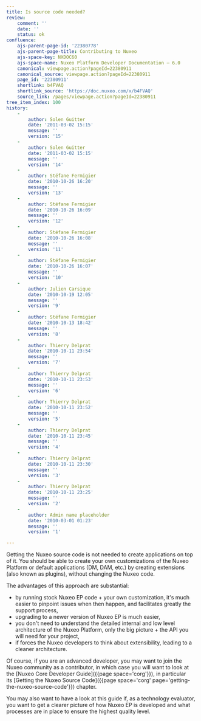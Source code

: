 ```yaml
---
title: Is source code needed?
review:
    comment: ''
    date: ''
    status: ok
confluence:
    ajs-parent-page-id: '22380778'
    ajs-parent-page-title: Contributing to Nuxeo
    ajs-space-key: NXDOC60
    ajs-space-name: Nuxeo Platform Developer Documentation — 6.0
    canonical: viewpage.action?pageId=22380911
    canonical_source: viewpage.action?pageId=22380911
    page_id: '22380911'
    shortlink: b4FVAQ
    shortlink_source: 'https://doc.nuxeo.com/x/b4FVAQ'
    source_link: /pages/viewpage.action?pageId=22380911
tree_item_index: 100
history:
    -
        author: Solen Guitter
        date: '2011-03-02 15:15'
        message: ''
        version: '15'
    -
        author: Solen Guitter
        date: '2011-03-02 15:15'
        message: ''
        version: '14'
    -
        author: Stéfane Fermigier
        date: '2010-10-26 16:20'
        message: ''
        version: '13'
    -
        author: Stéfane Fermigier
        date: '2010-10-26 16:09'
        message: ''
        version: '12'
    -
        author: Stéfane Fermigier
        date: '2010-10-26 16:08'
        message: ''
        version: '11'
    -
        author: Stéfane Fermigier
        date: '2010-10-26 16:07'
        message: ''
        version: '10'
    -
        author: Julien Carsique
        date: '2010-10-19 12:05'
        message: ''
        version: '9'
    -
        author: Stéfane Fermigier
        date: '2010-10-13 18:42'
        message: ''
        version: '8'
    -
        author: Thierry Delprat
        date: '2010-10-11 23:54'
        message: ''
        version: '7'
    -
        author: Thierry Delprat
        date: '2010-10-11 23:53'
        message: ''
        version: '6'
    -
        author: Thierry Delprat
        date: '2010-10-11 23:52'
        message: ''
        version: '5'
    -
        author: Thierry Delprat
        date: '2010-10-11 23:45'
        message: ''
        version: '4'
    -
        author: Thierry Delprat
        date: '2010-10-11 23:30'
        message: ''
        version: '3'
    -
        author: Thierry Delprat
        date: '2010-10-11 23:25'
        message: ''
        version: '2'
    -
        author: Admin name placeholder
        date: '2010-03-01 01:23'
        message: ''
        version: '1'

---
```

Getting the Nuxeo source code is not needed to create applications on top of it. You should be able to create your own customizations of the Nuxeo Platform or default applications (DM, DAM, etc.) by creating extensions (also known as plugins), without changing the Nuxeo code.

The advantages of this approach are substantial:

*   by running stock Nuxeo EP code + your own customization, it's much easier to pinpoint issues when then happen, and facilitates greatly the support process,
*   upgrading to a newer version of Nuxeo EP is much easier,
*   you don't need to understand the detailed internal and low level architecture of the Nuxeo Platform, only the big picture + the API you will need for your project,
*   if forces the Nuxeo developers to think about extensibility, leading to a cleaner architecture.

Of course, if you are an advanced developer, you may want to join the Nuxeo community as a contributor, in which case you will want to look at the&nbsp;[Nuxeo Core Developer Guide]({{page space='corg'}}), in particular its&nbsp;[Getting the Nuxeo Source Code]({{page space='corg' page='getting-the-nuxeo-source-code'}})&nbsp;chapter.

You may also want to have a look at this guide if, as a technology evaluator, you want to get a clearer picture of how Nuxeo EP is developed and what processes are in place to ensure the highest quality level.
